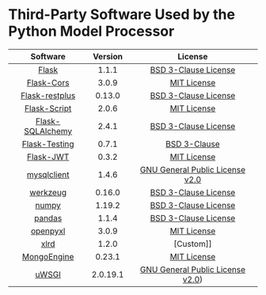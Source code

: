 # Third-Party Software Used by the Python Model Processor

|Software|Version|License
|:----:|:----:|:----:|
|[Flask](https://flask.palletsprojects.com/en/2.2.x/)|1.1.1|[BSD 3-Clause License](https://github.com/pallets/flask/blob/main/LICENSE.rst)|
|[Flask-Cors](https://github.com/corydolphin/flask-cors)|3.0.9|[MIT License](https://github.com/corydolphin/flask-cors/blob/master/LICENSE)
|[Flask-restplus](https://github.com/noirbizarre/flask-restplus)|0.13.0|[BSD 3-Clause License](https://github.com/noirbizarre/flask-restplus/blob/master/LICENSE)|
|[Flask-Script](https://github.com/smurfix/flask-script)|2.0.6|[MIT License](https://github.com/smurfix/flask-script/blob/master/LICENSE)|
|[Flask-SQLAlchemy](https://github.com/pallets-eco/flask-sqlalchemy)|2.4.1|[BSD 3-Clause License](https://github.com/pallets-eco/flask-sqlalchemy/blob/main/LICENSE.rst)|
|[Flask-Testing](https://flask-testing.readthedocs.io/en/latest/)|0.7.1|[BSD 3-Clause](https://github.com/jarus/flask-testing/blob/master/LICENSE)|
|[Flask-JWT](https://github.com/mattupstate/flask-jwt)|0.3.2|[MIT License](https://github.com/mattupstate/flask-jwt/blob/master/LICENSE)|
|[mysqlclient](https://github.com/PyMySQL/mysqlclient)|1.4.6|[GNU General Public License v2.0](https://github.com/PyMySQL/mysqlclient/blob/main/LICENSE)|
|[werkzeug](https://github.com/pallets/werkzeug)|0.16.0|[BSD 3-Clause License](https://github.com/pallets/werkzeug/blob/main/LICENSE.rst)|
|[numpy](https://github.com/numpy/numpy)|1.19.2|[BSD 3-Clause License](https://github.com/numpy/numpy/blob/main/LICENSE.txt)|
|[pandas](https://github.com/pandas-dev/pandas)|1.1.4|[BSD 3-Clause License](https://github.com/pandas-dev/pandas/blob/main/LICENSE)|
|[openpyxl](https://github.com/ericgazoni/openpyxl)|3.0.9|[MIT License](https://github.com/ericgazoni/openpyxl/blob/master/LICENCE.rst)|
|[xlrd](https://github.com/python-excel/xlrd)|1.2.0|[Custom]]|(https://github.com/python-excel/xlrd/blob/master/LICENSE)|
|[MongoEngine](https://github.com/MongoEngine/mongoengine)|0.23.1|[MIT License](https://github.com/MongoEngine/mongoengine)|
|[uWSGI](https://github.com/unbit/uwsgi)|2.0.19.1|[GNU General Public License v2.0](https://github.com/unbit/uwsgi))|